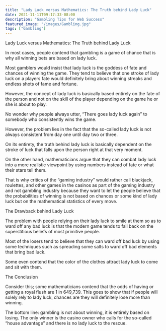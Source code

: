 ```yaml
---
title: "Lady Luck versus Mathematics: The Truth behind Lady Luck"
date: 2021-11-11T09:17:33-08:00
description: "Gambling Tips for Web Success"
featured_image: "/images/Gambling.jpg"
tags: ["Gambling"]
---
```


Lady Luck versus Mathematics: The Truth behind Lady Luck

In most cases, people contend that gambling is a game of chance that is why all winning bets are based on lady luck.

Most gamblers would insist that lady luck is the goddess of fate and chances of winning the game. They tend to believe that one stroke of lady luck on a players fate would definitely bring about winning streaks and endless shots of fame and fortune.

However, the concept of lady luck is basically based entirely on the fate of the person and not on the skill of the player depending on the game he or she is about to play.

No wonder why people always utter, “There goes lady luck again” to somebody who consistently wins the game. 

However, the problem lies in the fact that the so-called lady luck is not always consistent from day one until day two or three.

On its entirety, the truth behind lady luck is basically dependent on the stroke of luck that falls upon the person right at that very moment.

On the other hand, mathematicians argue that they can combat lady luck into a more realistic viewpoint by using numbers instead of fate or what their stars tell them.

That is why critics of the “gaming industry” would rather call blackjack, roulettes, and other games in the casinos as part of the gaming industry and not gambling industry because they want to let the people believe that the probabilities of winning is not based on chances or some kind of lady luck but on the mathematical statistics of every move.

The Drawback behind Lady Luck

The problem with people relying on their lady luck to smile at them so as to ward off any bad luck is that the modern game tends to fall back on the superstitious beliefs of most primitive people. 

Most of the losers tend to believe that they can ward off bad luck by using some techniques such as spreading some salts to ward off bad elements that bring bad luck.

Some even contend that the color of the clothes attract lady luck to come and sit with them.

The Conclusion

Consider this; some mathematicians contend that the odds of having or getting a royal flush are 1 in 649,739. This goes to show that if people will solely rely to lady luck, chances are they will definitely lose more than winning.

The bottom line: gambling is not about winning, it is entirely based on losing. The only winner is the casino owner who calls for the so-called “house advantage” and there is no lady luck to the rescue.

